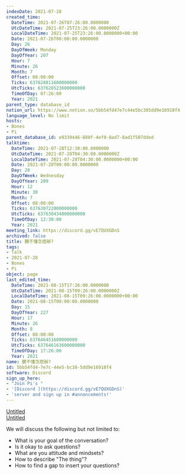 ```yaml
---
indexDate: 2021-07-28
created_time:
  DateTime: 2021-07-26T07:26:00.0000000
  UtcDateTime: 2021-07-25T23:26:00.0000000Z
  LocalDateTime: 2021-07-25T23:26:00.0000000+00:00
  Date: 2021-07-26T00:00:00.0000000
  Day: 26
  DayOfWeek: Monday
  DayOfYear: 207
  Hour: 7
  Minute: 26
  Month: 7
  Offset: 08:00:00
  Ticks: 637628811600000000
  UtcTicks: 637628523600000000
  TimeOfDay: 07:26:00
  Year: 2021
parent_type: database_id
notion_url: https://www.notion.so/5bb54fd47e7c44e5bc385dd9e16918f4
language_level: No limit
hosts:
- Bones
- Pi
parent_database_id: e9339446-880f-4ef0-8ad7-8ad1f507dded
talktime:
  DateTime: 2021-07-28T12:30:00.0000000
  UtcDateTime: 2021-07-28T04:30:00.0000000Z
  LocalDateTime: 2021-07-28T04:30:00.0000000+00:00
  Date: 2021-07-28T00:00:00.0000000
  Day: 28
  DayOfWeek: Wednesday
  DayOfYear: 209
  Hour: 12
  Minute: 30
  Month: 7
  Offset: 08:00:00
  Ticks: 637630722000000000
  UtcTicks: 637630434000000000
  TimeOfDay: 12:30:00
  Year: 2021
meeting_link: https://discord.gg/vE7QUXGDnS
archived: false
title: 聽不懂怎麼辦?
tags:
- Talk
- 2021-07-28
- Bones
- Pi
object: page
last_edited_time:
  DateTime: 2021-08-15T17:26:00.0000000
  UtcDateTime: 2021-08-15T09:26:00.0000000Z
  LocalDateTime: 2021-08-15T09:26:00.0000000+00:00
  Date: 2021-08-15T00:00:00.0000000
  Day: 15
  DayOfYear: 227
  Hour: 17
  Minute: 26
  Month: 8
  Offset: 08:00:00
  Ticks: 637646451600000000
  UtcTicks: 637646163600000000
  TimeOfDay: 17:26:00
  Year: 2021
name: 聽不懂怎麼辦?
id: 5bb54fd4-7e7c-44e5-bc38-5dd9e16918f4
software: Discord
sign_up_here:
- "Join Pi's "
- '[Discord ](https://discord.gg/vE7QUXGDnS)'
- 'server and sign up in #annoncements!'
---
```




[Untitled](https://www.notion.so/12c4a9e645d54aefa860b5f927a0b220)   
[Untitled](https://www.notion.so/482e61b02b9c4456b2b4fe86bb7544c6)   


We will discuss the following but not limited to:
   - What is your goal of the conversation?
   - Is it okay to ask questions?
   - What are you attitude and mindsets?
   - How to describe "The thing"?
   - How to find a gap to insert your questions?






